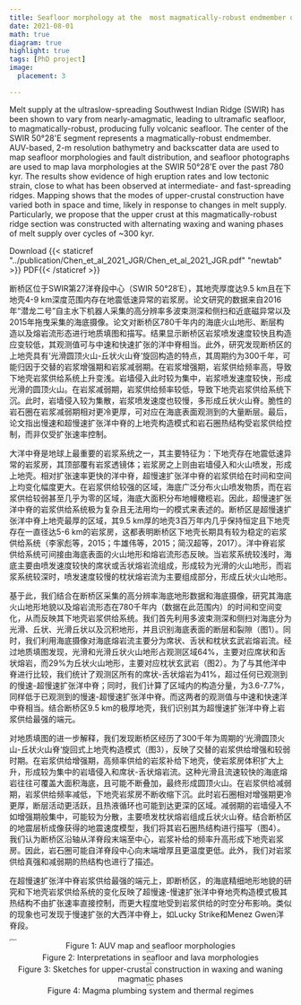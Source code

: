 ```yaml
---
title: Seafloor morphology at the  most magmatically-robust endmember of ultraslow spreading ridges (中文在后)
date: 2021-08-01
math: true
diagram: true
highlight: true
tags: [PhD project]
image:
  placement: 3

---
```


Melt supply at the ultraslow-spreading Southwest Indian Ridge (SWIR) has been shown to vary from nearly-amagmatic, leading to ultramafic seafloor, to magmatically-robust, producing fully volcanic seafloor. The center of the SWIR 50°28'E segment represents a magmatically-robust endmember.  AUV-based, 2-m resolution bathymetry and backscatter data are used to map seafloor morphologies and fault distribution, and seafloor photographs are used to map lava morphologies at the SWIR 50°28'E over the past 780 kyr. The results show evidence of high eruption rates and low tectonic strain, close to what has been observed at intermediate- and fast-spreading ridges. Mapping shows that the modes of upper-crustal construction have varied both in space and time, likely in response to changes in melt supply. Particularly, we propose that the upper crust at this magmatically-robust ridge section was constructed with alternating waxing and waning phases of melt supply over cycles of ~300 kyr. 

Download {{< staticref "../publication/Chen_et_al_2021_JGR/Chen_et_al_2021_JGR.pdf" "newtab" >}} PDF{{< /staticref >}}

断桥区位于SWIR第27洋脊段中心（SWIR 50°28′E），其地壳厚度达9.5 km且在下地壳4-9 km深度范围内存在地震低速异常的岩浆房。论文研究的数据来自2016年“潜龙二号”自主水下机器人采集的高分辨率多波束测深和侧扫和近底磁异常以及2015年拖曳采集的海底摄像。论文对断桥区780千年内的海底火山地形、断层构造以及熔岩流形态进行地质填图和描写。结果显示断桥区岩浆喷发速度较快且构造应变较低，其观测值可与中速和快速扩张的洋中脊相当。此外，研究发现断桥区的上地壳具有‘光滑圆顶火山-丘状火山脊‘旋回构造的特点，其周期约为300千年，可能归因于交替的岩浆增强期和岩浆减弱期。在岩浆增强期，岩浆供给频率高，导致下地壳岩浆供给系统上升变浅。岩墙侵入此时较为集中，岩浆喷发速度较快，形成光滑的圆顶火山。在岩浆减弱期，岩浆供给频率较低，导致下地壳岩浆供给系统下沉。此时，岩墙侵入较为集散，岩浆喷发速度也较慢，多形成丘状火山脊。脆性的岩石圈在岩浆减弱期相对更冷更厚，可对应在海底表面观测到的大量断层。最后，论文指出慢速和超慢速扩张洋中脊的上地壳构造模式和岩石圈热结构受岩浆供给控制，而非仅受扩张速率控制。

大洋中脊是地球上最重要的岩浆系统之一，其主要特征为：下地壳存在地震低速异常的岩浆房，其顶部覆有岩浆透镜体；岩浆房之上则由岩墙侵入和火山喷发，形成上地壳。相对扩张速率更快的洋中脊，超慢速扩张洋中脊的岩浆供给在时间和空间上均变化幅度更大。在岩浆供给较强的区域，海底广泛分布火山喷发物质，而在岩浆供给较弱甚至几乎为零的区域，海底大面积分布地幔橄榄岩。因此，超慢速扩张洋中脊的岩浆供给系统极为复杂且无法用均一的模式来表述的。断桥区是超慢速扩张洋中脊上地壳最厚的区域，其9.5 km厚的地壳3百万年内几乎保持恒定且下地壳存在一直径达5-6 km的岩浆房，这都表明断桥区下地壳长期具有较为稳定的岩浆供给系统（李家彪等，2015；牛雄伟等，2015；简汉超等，2017）。洋中脊岩浆供给系统可间接由海底表面的火山地形和熔岩流形态反映。当岩浆系统较浅时，海底主要由喷发速度较快的席状或舌状熔岩流组成，形成较为光滑的火山地形，而岩浆系统较深时，喷发速度较慢的枕状熔岩流为主要组成部分，形成丘状火山地形。

基于此，我们结合在断桥区采集的高分辨率海底地形数据和海底摄像，研究其海底火山地形地貌以及熔岩流形态在780千年内（数据在此范围内）的时间和空间变化，从而反映其下地壳岩浆供给系统。我们首先利用多波束测深和侧扫对海底分为光滑、丘状、光滑丘状以及沉积地形，并且识别海底表面的断层和裂隙（图1）。同时，我们利用海底摄像对海底熔岩流主要分为席状、舌状和枕状玄武岩熔岩流。经过地质填图发现，光滑和光滑丘状火山地形占观测区域64%，主要对应席状和舌状熔岩，而29%为丘状火山地形，主要对应枕状玄武岩（图2）。为了与其他洋中脊进行比较，我们统计了观测区所有的席状-舌状熔岩为41%，超过任何已观测到的慢速-超慢速扩张洋中脊；同时，我们计算了区域内的构造分量，为3.6-7.7%，同样低于已观测到的慢速-超慢速扩张洋中脊。而这两者的观测值与中速和快速洋中脊相当。结合断桥区9.5 km的极厚地壳，我们识别其为超慢速扩张洋中脊上岩浆供给最强的端元。

对地质填图的进一步解释，我们发现断桥区经历了300千年为周期的‘光滑圆顶火山-丘状火山脊‘旋回式上地壳构造模式（图3），反映了交替的岩浆供给增强和较弱时期。在岩浆供给增强期，高频率供给的岩浆补给下地壳，使岩浆房体积扩大上升，形成较为集中的岩墙侵入和席状-舌状熔岩流。这种光滑且流速较快的海底熔岩往往可覆盖大面积海底，且可能不断叠加，最终形成圆顶火山。在岩浆供给减弱期，岩浆供给频率减低，下地壳岩浆房不断收缩下沉。此时岩石圈相对增强期更冷更厚，断层活动更活跃，且热液循环也可能到达更深的区域。减弱期的岩墙侵入不如增强期般集中，可能较为分散，主要喷发枕状熔岩组成丘状火山脊。结合断桥区的地震层析成像获得的地震速度模型，我们将其岩石圈热结构进行描写（图4）。我们认为断桥区沿轴从洋脊段末端至中心，岩浆补给的频率升高形成下地壳岩浆房。因此，岩石圈可能自洋脊段中心向末端增厚且更温度更低。此外，我们对岩浆供给真强和减弱期的热结构也进行了描述。

在超慢速扩张洋中脊岩浆供给最强的端元上，即断桥区，的海底精细地形地貌的研究和下地壳岩浆供给系统的变化反映了超慢速-慢速扩张洋中脊地壳构造模式极其热结构不由扩张速率直接控制，而更大程度地受到岩浆供给的时空分布影响。类似的现象也可发现于慢速扩张的大西洋中脊上，如Lucky Strike和Menez Gwen洋脊段。

<img src="图1.jpg" alt="figure" style="zoom:24%;" />

<center>Figure 1: AUV map and seafloor morphologies<center>



<img src="图2.jpg" alt="figure" style="zoom:24%;" />

<center>Figure 2: Interpretations in seafloor and lava morphologies<center>



<img src="图3.jpg" alt="figure" style="zoom:24%;" />

<center>Figure 3: Sketches for upper-crustal construction in waxing and waning magmatic phases<center>



<img src="图4.jpg" alt="figure" style="zoom:24%;" />

<center>Figure 4: Magma plumbing system and thermal regimes<center>
